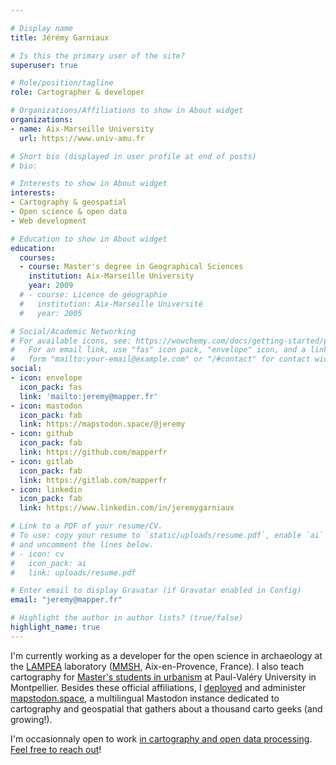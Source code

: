 ```yaml
---

# Display name
title: Jérémy Garniaux

# Is this the primary user of the site?
superuser: true

# Role/position/tagline
role: Cartographer & developer

# Organizations/Affiliations to show in About widget
organizations:
- name: Aix-Marseille University
  url: https://www.univ-amu.fr

# Short bio (displayed in user profile at end of posts)
# bio: 

# Interests to show in About widget
interests:
- Cartography & geospatial
- Open science & open data
- Web development

# Education to show in About widget
education:
  courses:
  - course: Master's degree in Geographical Sciences
    institution: Aix-Marseille University
    year: 2009
  # - course: Licence de géographie
  #   institution: Aix-Marseille Université
  #   year: 2005

# Social/Academic Networking
# For available icons, see: https://wowchemy.com/docs/getting-started/page-builder/#icons
#   For an email link, use "fas" icon pack, "envelope" icon, and a link in the
#   form "mailto:your-email@example.com" or "/#contact" for contact widget.
social:
- icon: envelope
  icon_pack: fas
  link: 'mailto:jeremy@mapper.fr'
- icon: mastodon
  icon_pack: fab
  link: https://mapstodon.space/@jeremy
- icon: github
  icon_pack: fab
  link: https://github.com/mapperfr
- icon: gitlab
  icon_pack: fab
  link: https://gitlab.com/mapperfr
- icon: linkedin
  icon_pack: fab
  link: https://www.linkedin.com/in/jeremygarniaux

# Link to a PDF of your resume/CV.
# To use: copy your resume to `static/uploads/resume.pdf`, enable `ai` icons in `params.toml`, 
# and uncomment the lines below.
# - icon: cv
#   icon_pack: ai
#   link: uploads/resume.pdf

# Enter email to display Gravatar (if Gravatar enabled in Config)
email: "jeremy@mapper.fr"

# Highlight the author in author lists? (true/false)
highlight_name: true
---
```


I'm currently working as a developer for the open science in archaeology at the [LAMPEA](https://lampea.cnrs.fr) laboratory ([MMSH](https://mmsh.fr), Aix-en-Provence, France). I also teach cartography for [Master's students in urbanism](https://master-urbanisme.www.univ-montp3.fr/fr/%C3%A9quipe/equipe-et-fonctionnement-p%C3%A9dagogique) at Paul-Valéry University in Montpellier. Besides these official affiliations, I [deployed](https://mapper.fr/carnet/introducing-mapstodon/) and administer [mapstodon.space](https://mapstodon.space), a multilingual Mastodon instance dedicated to cartography and geospatial that gathers about a thousand carto geeks (and growing!). 

<!-- Generally speaking, I like to implement creative approaches to answer complex questions at the crossroads of science and society, with a focus on the spatial dimension and using open source tools and open data.  -->

I'm occasionnaly open to work [in cartography and open data processing](https://mapper.fr/en/blog/social-position-index/). [Feel free to reach out](https://mapper.fr/en/#contact)!
